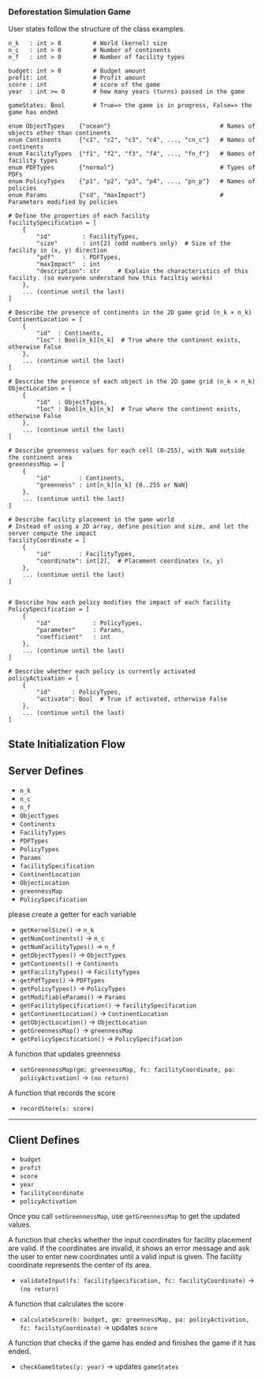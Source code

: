 ### Deforestation Simulation Game

User states follow the structure of the class examples.

```
n_k   : int > 0         # World (kernel) size
n_c   : int > 0         # Number of continents
n_f   : int > 0         # Number of facility types

budget: int > 0         # Budget amount
profit: int             # Profit amount
score : int             # score of the game
year  : int >= 0        # how many years (turns) passed in the game

gameStates: Bool        # True=> the game is in progress, False=> the game has ended

enum ObjectTypes    {"ocean"}                               # Names of objects other than continents
enum Continents     {"c1", "c2", "c3", "c4", ..., "cn_c"}   # Names of continents
enum FacilityTypes  {"f1", "f2", "f3", "f4", ..., "fn_f"}   # Names of facility types
enum PDFTypes       {"normal"}                              # Types of PDFs
enum PolicyTypes    {"p1", "p2", "p3", "p4", ..., "pn_p"}   # Names of policies
enum Params         {"sd", "maxImpact"}                     # Parameters modified by policies

# Define the properties of each facility
facilitySpecification = [
    {
        "id"         : FacilityTypes,
        "size"       : int[2] (odd numbers only)  # Size of the facility in (x, y) direction
        "pdf"        : PDFTypes,
        "maxImpact"  : int
        "description": str     # Explain the characteristics of this facility. (so everyone understand how this faciltiy works)
    },
    ... (continue until the last)
]

# Describe the presence of continents in the 2D game grid (n_k × n_k)
ContinentLocation = [
    {
        "id"  : Continents,
        "loc" : Bool[n_k][n_k]  # True where the continent exists, otherwise False
    },
    ... (continue until the last)
]

# Describe the presence of each object in the 2D game grid (n_k × n_k)
ObjectLocation = [
    {
        "id"  : ObjectTypes,
        "loc" : Bool[n_k][n_k]  # True where the continent exists, otherwise False
    },
    ... (continue until the last)
]

# Describe greenness values for each cell (0–255), with NaN outside the continent area
greennessMap = [
    {
        "id"        : Continents,
        "greenness" : int[n_k][n_k] {0..255 or NaN}
    },
    ... (continue until the last)
]

# Describe facility placement in the game world
# Instead of using a 2D array, define position and size, and let the server compute the impact
facilityCoordinate = [
    {
        "id"        : FacilityTypes,
        "coordinate": int[2],  # Placement coordinates (x, y)
    },
    ... (continue until the last)
]


# Describe how each policy modifies the impact of each facility
PolicySpecification = [
    {
        "id"            : PolicyTypes,
        "parameter"     : Params,
        "coefficient"   : int
    },
    ... (continue until the last)
]

# Describe whether each policy is currently activated
policyActivation = [
    {
        "id"      : PolicyTypes,
        "activate": Bool  # True if activated, otherwise False
    },
    ... (continue until the last)
]
```

## State Initialization Flow

## Server Defines

- `n_k`
- `n_c`
- `n_f`
- `ObjectTypes`
- `Continents`
- `FacilityTypes`
- `PDFTypes`
- `PolicyTypes`
- `Params`
- `facilitySpecification`
- `ContinentLocation`
- `ObjectLocation`
- `greennessMap`
- `PolicySpecification`

please create a getter for each variable

- `getKernelSize()` → `n_k`
- `getNumContinents()` → `n_c`
- `getNumFacilityTypes()` → `n_f`
- `getObjectTypes()` → `ObjectTypes`
- `getContinents()` → `Continents`
- `getFacilityTypes()` → `FacilityTypes`
- `getPdfTypes()` → `PDFTypes`
- `getPolicyTypes()` → `PolicyTypes`
- `getModifiableParams()` → `Params`
- `getFacilitySpecification()` → `facilitySpecification`
- `getContinentLocation()` → `ContinentLocation`
- `getObjectLocation()` → `ObjectLocation`
- `getGreennessMap()` → `greennessMap`
- `getPolicySpecification()` → `PolicySpecification`

A function that updates greenness

- `setGreennessMap(gm: greennessMap, fc: facilityCoordinate, pa: policyActivation)` → `(no return)`

A function that records the score

- `recordStore(s: score)`

---

## Client Defines

- `budget`
- `profit`
- `score`
- `year`
- `facilityCoordinate`
- `policyActivation`

Once you call `setGreennessMap`, use `getGreennessMap` to get the updated values.

A function that checks whether the input coordinates for facility placement are valid. If the coordinates are invalid, it shows an error message and ask the user to enter new coordinates until a valid input is given. The facility coordinate represents the center of its area.

- `validateInput(fs: facilitySpecification, fc: facilityCoordinate)` → `(no return)`

A function that calculates the score

- `calculateScore(b: budget, gm: greennessMap, pa: policyActivation, fc: facilityCoordinate)` → updates `score`

A function that checks if the game has ended and finishes the game if it has ended.

- `checkGameStates(y: year)` → updates `gameStates`
